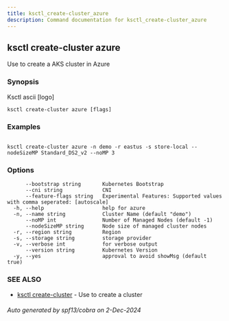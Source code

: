 ```yaml
---
title: ksctl_create-cluster_azure
description: Command documentation for ksctl_create-cluster_azure
---
```


## ksctl create-cluster azure

Use to create a AKS cluster in Azure

### Synopsis

Ksctl ascii [logo]

```
ksctl create-cluster azure [flags]
```

### Examples

```

ksctl create-cluster azure -n demo -r eastus -s store-local --nodeSizeMP Standard_DS2_v2 --noMP 3

```

### Options

```
      --bootstrap string       Kubernetes Bootstrap
      --cni string             CNI
      --feature-flags string   Experimental Features: Supported values with comma seperated: [autoscale]
  -h, --help                   help for azure
  -n, --name string            Cluster Name (default "demo")
      --noMP int               Number of Managed Nodes (default -1)
      --nodeSizeMP string      Node size of managed cluster nodes
  -r, --region string          Region
  -s, --storage string         storage provider
  -v, --verbose int            for verbose output
      --version string         Kubernetes Version
  -y, --yes                    approval to avoid showMsg (default true)
```

### SEE ALSO

* [ksctl create-cluster](ksctl_create-cluster.md)	 - Use to create a cluster

###### Auto generated by spf13/cobra on 2-Dec-2024
